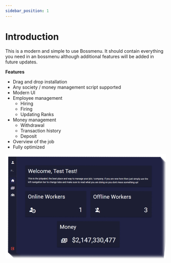 ```yaml
---
sidebar_position: 1
---
```


# Introduction

This is a modern and simple to use Bossmenu. It should contain everything you need in an bossmenu although additional features will be added in future updates.

**Features**

- Drag and drop installation
- Any society / money management script supported
- Modern UI
- Employee management
  - Hiring
  - Firing
  - Updating Ranks
- Money management
  - Withdrawal
  - Transaction history
  - Deposit
- Overview of the job
- Fully optimized

![](./assets/images/introduction1.webp)
